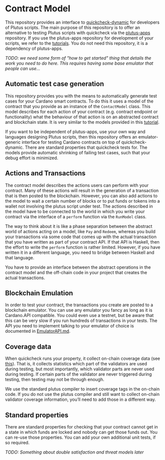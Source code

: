 # Contract Model #

This repository provides an interface to
[quickcheck-dynamic](https://github.com/input-output-hk/quickcheck-dynamic/)
for developers of Plutus scripts. The main purpose of this repository is to offer
an alternative to testing Plutus scripts with quickcheck via the
[plutus-apps](https://github.com/input-output-hk/plutus-apps/) repository.
If you use the plutus-apps repository for development of your scripts, we refer to the
[tutorials](https://plutus-apps.readthedocs.io/en/latest/plutus/tutorials/contract-models.html).
You do not need this repository, it is a dependency of plutus-apps.

*TODO: we need some form of "how to get started" thing that details the work you
need to do here. This requires having some base emulator that people can use...*

## Automatic test case generation ##

This repository provides you with the means to automatically generate test cases for your Cardano smart
contracts. To do this it uses a model of the contract that you provide as an instance of the
`ContactModel` class. This model describes for each action of your contract (e.g. contract endpoint
or functionality) what the behaviour of that action is on an abstracted contract and blockchain state.
It is very similar to the models provided in this
[tutorial](https://plutus-apps.readthedocs.io/en/latest/plutus/tutorials/contract-models.html).

If you want to be independent of plutus-apps, use your own way and languages designing Plutus scripts,
then this repository offers an emulator-generic interface for testing Cardano contracts on top of
quickcheck-dynamic. There are standard properties that quickcheck tests for. The models provide
automatic shrinking of failing test cases, such that your debug effort is minimized.

## Actions and Transactions ##

The contract model describes the actions users can perform with your contract. Many of these actions
will result in the generation of a transaction that is then posted to the blockchain.
However, you can also add actions to the model to wait a certain number of blocks or to put funds or
tokens into a wallet not involving the plutus script under test. The actions described in the model
have to be connected to the world in which you write your contract via the interface of a
`perform` function via the `RunModel` class.

The way to think about it is like a phase separation between the abstract world of
actions acting on a model, like `Pay` and `Redeem`, whereas you build your transactions via some code
that comes up with the actual transaction that you have written as part of your contract API. If that
API is Haskell, then the effort to write the `perform` function is rather limited. However, if you
have written it in a different language, you need to bridge between Haskell and that language.

You have to provide an interface between the abstract operations in the contract model and the
off-chain code in your project that creates the actual transactions.

## Blockchain Emulation ##

In order to test your contract, the transactions you create are posted to a blockchain emulator.
You can use any emulator you fancy as long as it is Cardano.API compatible. You could even use a
testnet, but be aware that this can be very slow if you run hundreds of transactions in your tests.
The API you need to implement talking to your emulator of choice is documented in
[EmulatorAPI.md](EmulatorAPI.md).

## Coverage data ##

When quickcheck runs your property, it collect on-chain coverage data
(see [this](https://plutus-apps.readthedocs.io/en/latest/plutus/tutorials/contract-models.html#measuring-coverage-of-on-chain-code)).
That is, it collects statistics which part of the validators are used during testing, but most
importantly, which validator parts are never used during testing. If certain parts of the validator
are never triggered during testing, then testing may not be through enough.

We use the standard plutus compiler to insert coverage tags in the on-chain code. If you do not
use the plutus compiler and still want to collect on-chain validator coverage information, you’ll
need to add those in a different way.

## Standard properties ##

There are standard properties for checking that your contract cannot get in a state in which funds are
locked and nobody can get those funds out. You can re-use those properties. You can add your own
additional unit tests, if so required.

*TODO: Something about double satisfaction and threat models later*
